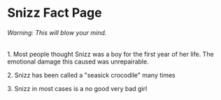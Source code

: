 <h1>Snizz Fact Page</h1>
<h6>Warning: This will blow your mind.</h6>
<p>1. Most people thought Snizz was a boy for the first year of her life. The emotional damage this caused was unrepairable.</p>
<p>2. Snizz has been called a "seasick crocodile" many times</p>
<p>3. Snizz in most cases is a no good very bad girl 
